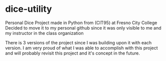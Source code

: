 # dice-utility
Personal Dice Project made in Python from (CIT95) at Fresno City College
Decided to move it to my personal github since it was only visible to me and my instructor
in the class organization

There is 3 versions of the project since I was building upon it with each version.
I am very proud of what I was able to accomplish with this project and will 
probably revisit this project and it's concept in the future.
